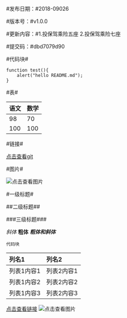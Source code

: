 #发布日期：#2018-09026

#版本号：#v1.0.0

#更新内容：#1.投保驾乘险五座 2.投保驾乘险七座

#提交码：#dbd7079d90

#代码块#

```
function test(){
	alert("hello README.md");
}
```
#表#

|语文|数学|
|:---|:---|
|98|70|
|100|100|

#链接#

[点击查看git](http://192.168.2.200:3000/chinalife/chinaLifeH5.git)

#图片#

![点击查看图片](http://img.zcool.cn/community/0117e2571b8b246ac72538120dd8a4.jpg@1280w_1l_2o_100sh.jpg)

#一级标题#

##二级标题##

###三级标题###

*斜体*
**粗体**
***粗体和斜体***

```
代码块
```

|列名1|列名2|
|:---|:---|
|列表1内容1|列表2内容1|
|列表1内容2|列表2内容2|
|列表1内容3|列表2内容3|

[点击查看链接](http://192.168.2.200:3000/chinalife/chinaLifeH5.git)
![点击查看图片](http://img.zcool.cn/community/0117e2571b8b246ac72538120dd8a4.jpg@1280w_1l_2o_100sh.jpg)


